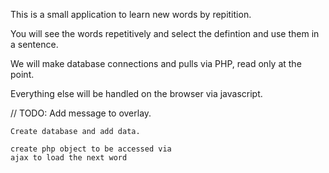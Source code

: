 This is a small application to learn new words
 by repitition.

You will see the words repetitively and select 
the defintion and use them in a sentence.

We will make database connections and pulls via 
PHP, read only at the point.

Everything else will be handled on the browser
 via javascript.

//  TODO:
	Add message to overlay.

	Create database and add data.

	create php object to be accessed via 
	ajax to load the next word

	